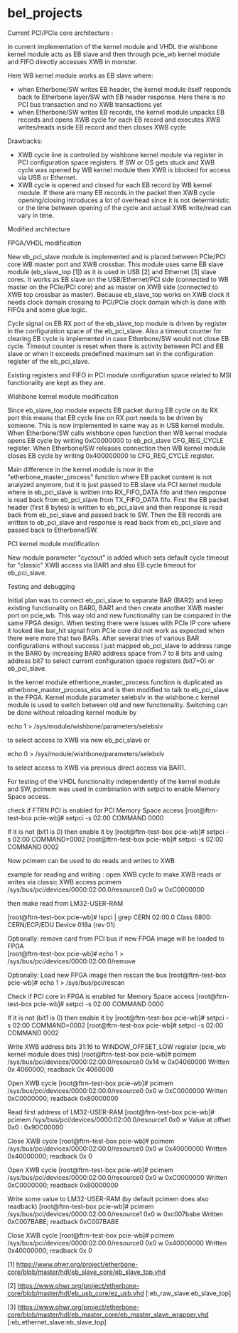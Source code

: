 bel_projects
============




Current PCI/PCIe core architecture :


In current implementation of the kernel module and VHDL the wishbone kernel module acts as EB slave and then through pcie_wb kernel module and FIFO directly accesses XWB in monster.

Here WB kernel module works as EB slave where:
 - when Etherbone/SW writes EB header, the kernel module itself responds back to Etherbone layer/SW with EB header response. Here there is no PCI bus transaction and no XWB transactions yet
 - when Etherbone/SW writes EB records, the kernel module unpacks EB records and opens XWB cycle for each EB record and executes XWB writes/reads inside EB record and then closes XWB cycle

Drawbacks:
 - XWB cycle line is controlled by wishbone kernel module via register in PCI configuration space registers. If SW or OS gets stuck and XWB cycle was opened by WB kernel module then XWB is blocked for access via USB or Ethernet.
 - XWB cycle is opened and closed for each EB record by WB kernel module. If there are many EB records in the packet then XWB cycle opening/closing introduces a lot of overhead since it is not deterministic or the time between opening of the cycle and actual XWB write/read can vary in time.

 
Modified architecture
 
FPGA/VHDL modification
 
New eb_pci_slave module is implemented and is placed between PCIe/PCI core WB master port and XWB crossbar. This module uses same EB slave module (eb_slave_top [1]) as it is used in USB [2] and Ethernet [3] slave cores. It works as EB slave on the USB/Ethernet/PCI side (connected to WB master on the PCIe/PCI core) and as master on XWB side (connected to XWB top crossbar as master). Because eb_slave_top works on XWB clock it needs clock domain crossing to PCI/PCIe clock domain which is done with FIFOs and some glue logic.

Cycle signal on EB RX port of the eb_slave_top module is driven by register in the configuration space of the eb_pci_slave. Also a timeout counter for clearing EB cycle is implemented in case Etherbone/SW would not close EB cycle. Timeout counter is reset when there is activity between PCI and EB slave or when it exceeds predefined maximum set in the configuration register of the eb_pci_slave.

Existing registers and FIFO in PCI module configuration space related to MSI functionality are kept as they are.
   

Wishbone kernel module modification
 
Since eb_slave_top module expects EB packet during EB cycle on its RX port this means that EB cycle line on RX port needs to be driven by someone. This is now implemented in same way as in USB kernel module. When Etherbone/SW calls wishbone open function then WB kernel module opens EB cycle by writing 0xC0000000 to eb_pci_slave CFG_REG_CYCLE register. When Etherbone/SW releases connection then WB kernel module closes EB cycle by writing 0x400000000 to CFG_REG_CYCLE register.
  
Main difference in the kernel module is now in the "etherbone_master_process" function where EB packet content is not analyzed anymore, but it is just passed to EB slave via PCI kernel module where in eb_pci_slave is written into RX_FIFO_DATA fifo and then response is read back from eb_pci_slave from TX_FIFO_DATA fifo. First the EB packet header (first 8 bytes) is written to eb_pci_slave and then response is read back from eb_pci_slave and passed back to SW. Then the EB records are written to eb_pci_slave and response is read back from eb_pci_slave and passed back to Etherbone/SW.


PCI kernel module modification

New module parameter "cyctout" is added which sets default cycle timeout for "classic" XWB access via BAR1 and also EB cycle timeout for eb_pci_slave.



Testing and debugging

Initial plan was to connect eb_pci_slave to separate BAR (BAR2) and keep existing functionality on BAR0, BAR1 and then create another XWB master port on pcie_wb. This way old and new functionality can be compared in the same FPGA design.
When testing there were issues with PCIe IP core where it looked like bar_hit signal from PCIe core did not work as expected when there were more that two BARs. After several tries of various BAR configurations without success I just mapped eb_pci_slave to address range in the BAR0 by increasing BAR0 address space from 7 to 8 bits and using address bit7 to select current configuration space registers (bit7=0) or eb_pci_slave. 

In the kernel module etherbone_master_process function is duplicated as etherbone_master_process_ebs and is then modified to talk to eb_pci_slave in the FPGA.
Kernel module parameter selebslv in the wishbone.c kernel module is used to switch between old and new functionality. Switching can be done without reloading kernel module by 

echo 1 > /sys/module/wishbone/parameters/selebslv

to select access to XWB via new eb_pci_slave or 

echo 0 > /sys/module/wishbone/parameters/selebslv

to select access to XWB via previous direct access via BAR1.


For testing of the VHDL functionality independently of the kernel module and SW, pcimem was used in combination with setpci to enable Memory Space access. 




check if FTRN PCI is enabled for PCI Memory Space access
[root@ftrn-test-box pcie-wb]# setpci -s 02:00 COMMAND
0000

If it is not (bit1 is 0) then enable it by
[root@ftrn-test-box pcie-wb]# setpci -s 02:00 COMMAND=0002
[root@ftrn-test-box pcie-wb]# setpci -s 02:00 COMMAND
0002

Now pcimem can be used to do reads and writes to XWB

example for reading and writing : open XWB cycle to make XWB reads or writes via classic XWB access
pcimem /sys/bus/pci/devices/0000:02:00.0/resource0 0x0 w 0xC0000000
  
then make read from LM32-USER-RAM
  
[root@ftrn-test-box pcie-wb]# lspci | grep CERN
02:00.0 Class 6800: CERN/ECP/EDU Device 019a (rev 01)

Optionally: remove card from PCI bus if new FPGA image will be loaded to FPGA  
[root@ftrn-test-box pcie-wb]# echo 1 > /sys/bus/pci/devices/0000\:02\:00.0/remove

Optionally: Load new FPGA image then rescan the bus
[root@ftrn-test-box pcie-wb]# echo 1 > /sys/bus/pci/rescan

Check if PCI core in FPGA is enabled for Memory Space access
[root@ftrn-test-box pcie-wb]# setpci -s 02:00 COMMAND
0000

If it is not (bit1 is 0) then enable it by
[root@ftrn-test-box pcie-wb]# setpci -s 02:00 COMMAND=0002
[root@ftrn-test-box pcie-wb]# setpci -s 02:00 COMMAND
0002

Write XWB address bits 31:16 to WINDOW_OFFSET_LOW register (pcie_wb kernel module does this)
[root@ftrn-test-box pcie-wb]# pcimem /sys/bus/pci/devices/0000:02:00.0/resource0 0x14 w 0x04060000
Written 0x 4060000; readback 0x 4060000

Open XWB cycle
[root@ftrn-test-box pcie-wb]# pcimem /sys/bus/pci/devices/0000:02:00.0/resource0 0x0 w 0xC0000000
Written 0xC0000000; readback 0x80000000

Read first address of LM32-USER-RAM
[root@ftrn-test-box pcie-wb]# pcimem /sys/bus/pci/devices/0000:02:00.0/resource1 0x0 w
Value at offset 0x0 : 0x90C00000

Close XWB cycle
[root@ftrn-test-box pcie-wb]# pcimem /sys/bus/pci/devices/0000:02:00.0/resource0 0x0 w 0x40000000
Written 0x40000000; readback 0x       0

Open XWB cycle
[root@ftrn-test-box pcie-wb]# pcimem /sys/bus/pci/devices/0000:02:00.0/resource0 0x0 w 0xC0000000
Written 0xC0000000; readback 0x80000000

Write some value to LM32-USER-RAM (by default pcimem does also readback)
[root@ftrn-test-box pcie-wb]# pcimem /sys/bus/pci/devices/0000:02:00.0/resource1 0x0 w 0xc007babe
Written 0xC007BABE; readback 0xC007BABE

Close XWB cycle
[root@ftrn-test-box pcie-wb]# pcimem /sys/bus/pci/devices/0000:02:00.0/resource0 0x0 w 0x40000000
Written 0x40000000; readback 0x       0
 
  
  
  
[1] https://www.ohwr.org/project/etherbone-core/blob/master/hdl/eb_slave_core/eb_slave_top.vhd

[2] https://www.ohwr.org/project/etherbone-core/blob/master/hdl/eb_usb_core/ez_usb.vhd [:eb_raw_slave:eb_slave_top]

[3] https://www.ohwr.org/project/etherbone-core/blob/master/hdl/eb_master_core/eb_master_slave_wrapper.vhd [:eb_ethernet_slave:eb_slave_top]
